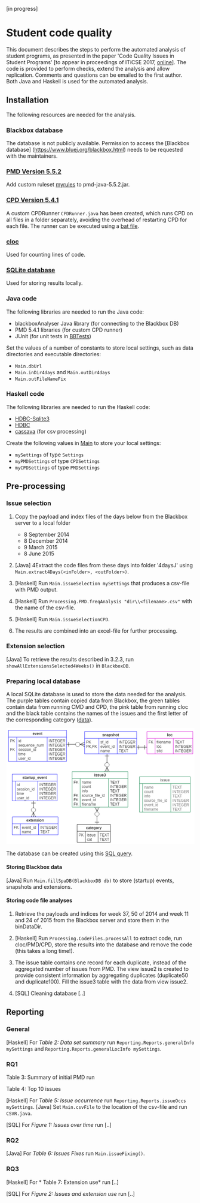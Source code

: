 [in progress]

# Student code quality

This document describes the steps to perform the automated analysis of student programs, as presented in the paper 'Code Quality Issues in Student Programs' [to appear in proceedings of ITiCSE 2017, [online](http://www.cs.uu.nl/research/techreps/repo/CS-2017/2017-006.pdf)].
The code is provided to perform checks, extend the analysis and allow replication. Comments and questions can be emailed to the first author.
Both Java and Haskell is used for the automated analysis.

## Installation

The following resources are needed for the analysis.

### Blackbox database

The database is not publicly available. Permission to access the [Blackbox database] (https://www.bluej.org/blackbox.html) needs to be requested with the maintainers.

### [PMD Version 5.5.2](http://pmd.github.io/pmd-5.5.2/)
Add custom ruleset [myrules](./other/myrules.xml) to pmd-java-5.5.2.jar.

### [CPD Version 5.4.1](http://pmd.github.io/pmd-5.4.1/usage/cpd-usage.html)
A custom CPDRunner `CPDRunner.java` has been created, which runs CPD on all files in a folder separately, avoiding the overhead of restarting CPD for each file. The runner can be executed using a [bat file](./src/Java/jcpd.bat).

### [cloc](https://github.com/AlDanial/cloc)
Used for counting lines of code.

### [SQLite database](https://www.sqlite.org/)
Used for storing results locally.

### Java code
The following libraries are needed to run the Java code:
* blackboxAnalyser Java library (for connecting to the Blackbox DB)
* PMD 5.4.1 libraries (for custom CPD runner)
* JUnit (for unit tests in [BBTests](./src/Java/BBTests.java))

Set the values of a number of constants to store local settings, such as data directories and executable directories:
* `Main.dbUrl`
* `Main.inDir4days` and `Main.outDir4days`
* `Main.outFileNameFix`

### Haskell code
The following libraries are needed to run the Haskell code:
* [HDBC-Sqlite3](https://hackage.haskell.org/package/HDBC-sqlite3)
* [HDBC](https://hackage.haskell.org/package/HDBC)
* [cassava](https://hackage.haskell.org/package/cassava) (for csv processing)

Create the following values in [Main](./src/Haskell/Main.hs) to store your local settings:
* `mySettings` of type `Settings`
* `myPMDSettings` of type `CPDSettings`
* `myCPDSettings` of type `PMDSettings`

## Pre-processing

### Issue selection

1. Copy the payload and index files of the days below from the Blackbox server to a local folder
   * 8 September 2014 
   * 8 December 2014
   * 9 March 2015
   * 8 June 2015

2. [Java] 4Extract the code files from these days into folder '4daysJ' using `Main.extract4Days(<inFolder>, <outFolder>)`.

3. [Haskell] Run `Main.issueSelection mySettings` that produces a csv-file with PMD output.
5. [Haskell] Run `Processing.PMD.freqAnalysis "dir\\<filename>.csv"` with the name of the csv-file.
4. [Haskell] Run `Main.issueSelectionCPD`.
6. The results are combined into an excel-file for further processing.

### Extension selection

[Java] To retrieve the results described in 3.2.3, run `showAllExtensionsSelected4Weeks()` in `BlackboxDB`.

### Preparing local database

A local SQLite database is used to store the data needed for the analysis. The purple tables contain copied
data from Blackbox, the green tables contain data from running CMD and CPD, the pink table from running cloc
and the black table contains the names of the issues and the first letter of the corresponding category
([data](./other/categories.csv)).

![erd](./img/ERD.png)

The database can be created using this [SQL query](./src/SQL/createDatabase.png).

#### Storing Blackbox data
[Java] Run `Main.fillSpaDB(BlackboxDB db)` to store (startup) events, snapshots and extensions.

#### Storing code file analyses

1. Retrieve the payloads and indices for week 37, 50 of 2014 and week 11 and 24 of 2015 from the Blackbox server and store them in the binDataDir.

2. [Haskell] Run `Processing.CodeFiles.processAll` to extract code, run cloc/PMD/CPD, store the results into the database and remove the
code (this takes a long time!).

3. The issue table contains one record for each duplicate, instead of the aggregated number of issues from PMD. The view issue2 is created to provide consistent information by aggregating duplicates (duplicate50 and duplicate100). Fill the issue3 table with the data from view issue2.

4. [SQL] Cleaning database [..]

## Reporting

### General

[Haskell] For *Table 2: Data set summary* run `Reporting.Reports.generalInfo mySettings` and `Reporting.Reports.generalLocInfo mySettings`.

### RQ1
Table 3: Summary of initial PMD run

Table 4: Top 10 issues

[Haskell] For *Table 5: Issue occurrence* run `Reporting.Reports.issueOccs mySettings`.
[Java] Set `Main.csvFile` to the location of the csv-file and run `CSVR.java`.

[SQL] For *Figure 1: Issues over time* run [..]


### RQ2

[Java] For *Table 6: Issues Fixes*  run `Main.issueFixing()`.

### RQ3

[Haskell] For * Table 7: Extension use* run [..]

[SQL] For *Figure 2: Issues and extension use* run [..]

